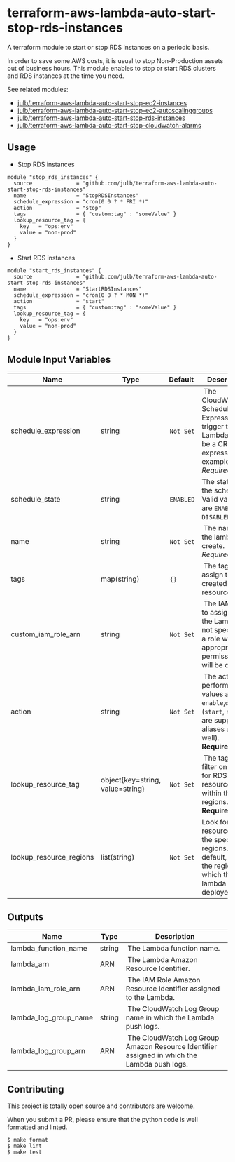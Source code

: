 # terraform-aws-lambda-auto-start-stop-rds-instances

A terraform module to start or stop RDS instances on a periodic basis.

In order to save some AWS costs, it is usual to stop Non-Production assets out of business hours.
This module enables to stop or start RDS clusters and RDS instances at the time you need.

See related modules:

- [julb/terraform-aws-lambda-auto-start-stop-ec2-instances](https://github.com/julb/terraform-aws-lambda-auto-start-stop-ec2-instances)
- [julb/terraform-aws-lambda-auto-start-stop-ec2-autoscalinggroups](https://github.com/julb/terraform-aws-lambda-auto-start-stop-ec2-autoscalinggroups)
- [julb/terraform-aws-lambda-auto-start-stop-rds-instances](https://github.com/julb/terraform-aws-lambda-auto-start-stop-rds-instances)
- [julb/terraform-aws-lambda-auto-start-stop-cloudwatch-alarms](https://github.com/julb/terraform-aws-lambda-auto-start-stop-cloudwatch-alarms)


## Usage

- Stop RDS instances

```hcl
module "stop_rds_instances" {
  source              = "github.com/julb/terraform-aws-lambda-auto-start-stop-rds-instances"
  name                = "StopRDSInstances"
  schedule_expression = "cron(0 0 ? * FRI *)"
  action              = "stop"
  tags                = { "custom:tag" : "someValue" }
  lookup_resource_tag = {
    key   = "ops:env"
    value = "non-prod"
  }
}
```

- Start RDS instances

```hcl
module "start_rds_instances" {
  source              = "github.com/julb/terraform-aws-lambda-auto-start-stop-rds-instances"
  name                = "StartRDSInstances"
  schedule_expression = "cron(0 8 ? * MON *)"
  action              = "start"
  tags                = { "custom:tag" : "someValue" }
  lookup_resource_tag = {
    key   = "ops:env"
    value = "non-prod"
  }
}
```

## Module Input Variables

| Name                    | Type                             | Default    | Description                                                                                                                 |
| ----------------------- | -------------------------------- | ---------- | --------------------------------------------------------------------------------------------------------------------------- |
| schedule_expression     | string                           |  `Not Set` |  The CloudWatch Schedule Expression to trigger the Lambda. Can be a CRON expression for example. _Required_.                |
| schedule_state          | string                           |  `ENABLED` | The state of the schedule. Valid values are `ENABLED` or `DISABLED`.                                                                 |
| name                    | string                           |  `Not Set` |  The name of the lambda to create. _Required_.                                                                              |
| tags                    | map(string)                      |  `{}`      |  The tags to assign to the created resources.                                                                               |
| custom_iam_role_arn     | string                           |  `Not Set` |  The IAM role to assign to the Lambda. If not specified, a role with appropriate permissions will be created.               |
| action                  | string                           |  `Not Set` |  The action to perform. Valid values are `enable`,`disable`. (`start`, `stop` are supported aliases as well). **Required**. |
| lookup_resource_tag     | object{key=string, value=string} |  `Not Set` |  The tags to filter on to look for RDS resources within the regions. **Required**.                                                 |
| lookup_resource_regions | list(string)                     |  `Not Set` | Look for resources in the specified regions. By default, it uses the region in which the lambda is deployed.                   |

## Outputs

| Name                  | Type   | Description                                                                                  |
| --------------------- | ------ | -------------------------------------------------------------------------------------------- |
| lambda_function_name  | string |  The Lambda function name.                                                                   |
| lambda_arn            | ARN    |  The Lambda Amazon Resource Identifier.                                                      |
| lambda_iam_role_arn   | ARN    |  The IAM Role Amazon Resource Identifier assigned to the Lambda.                             |
| lambda_log_group_name | string |  The CloudWatch Log Group name in which the Lambda push logs.                                |
| lambda_log_group_arn  | ARN    |  The CloudWatch Log Group Amazon Resource Identifier assigned in which the Lambda push logs. |

## Contributing

This project is totally open source and contributors are welcome.

When you submit a PR, please ensure that the python code is well formatted and linted.

```
$ make format
$ make lint
$ make test
```
